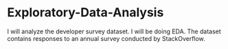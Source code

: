 # Exploratory-Data-Analysis
I will analyze the developer survey dataset. I will be doing EDA. The dataset contains responses to an annual survey conducted by StackOverflow. 
